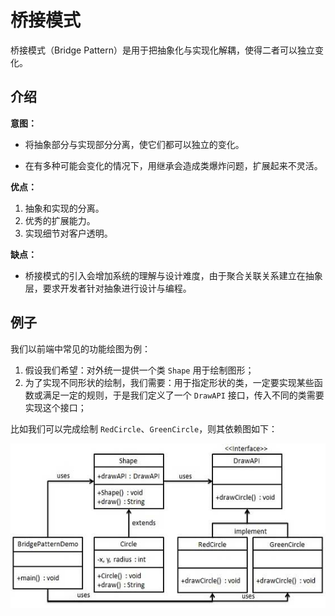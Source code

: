 # 桥接模式

桥接模式（Bridge Pattern）是用于把抽象化与实现化解耦，使得二者可以独立变化。

## 介绍

**意图：**

- 将抽象部分与实现部分分离，使它们都可以独立的变化。

- 在有多种可能会变化的情况下，用继承会造成类爆炸问题，扩展起来不灵活。

**优点：** 

1. 抽象和实现的分离。 
2. 优秀的扩展能力。
3. 实现细节对客户透明。

**缺点：**

- 桥接模式的引入会增加系统的理解与设计难度，由于聚合关联关系建立在抽象层，要求开发者针对抽象进行设计与编程。

## 例子

我们以前端中常见的功能绘图为例：

1. 假设我们希望：对外统一提供一个类 `Shape` 用于绘制图形；
2. 为了实现不同形状的绘制，我们需要：用于指定形状的类，一定要实现某些函数或满足一定的规则，于是我们定义了一个 `DrawAPI` 接口，传入不同的类需要实现这个接口；

比如我们可以完成绘制 `RedCircle`、`GreenCircle`，则其依赖图如下：

![BridgePattern](./BridgePattern.jpg)

